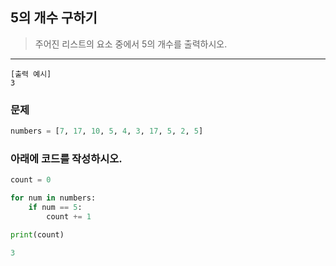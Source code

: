 ## 5의 개수 구하기

> 주어진 리스트의 요소 중에서 5의 개수를 출력하시오.
---
```
[출력 예시]
3
```

### 문제
```python
numbers = [7, 17, 10, 5, 4, 3, 17, 5, 2, 5]
```

### 아래에 코드를 작성하시오.
```python
count = 0

for num in numbers:
    if num == 5:
        count += 1

print(count)

3
```